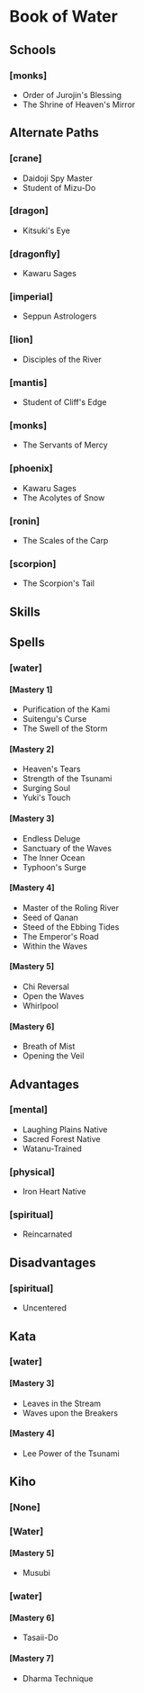 
Book of Water
=============

Schools
-------

### [monks]
* Order of Jurojin's Blessing
* The Shrine of Heaven's Mirror

Alternate Paths
---------------

### [crane]
* Daidoji Spy Master
* Student of Mizu-Do

### [dragon]
* Kitsuki's Eye

### [dragonfly]
* Kawaru Sages

### [imperial]
* Seppun Astrologers

### [lion]
* Disciples of the River

### [mantis]
* Student of Cliff's Edge

### [monks]
* The Servants of Mercy

### [phoenix]
* Kawaru Sages
* The Acolytes of Snow

### [ronin]
* The Scales of the Carp

### [scorpion]
* The Scorpion's Tail

Skills
------

Spells
------

### [water]

#### [Mastery 1]
* Purification of the Kami
* Suitengu's Curse
* The Swell of the Storm

#### [Mastery 2]
* Heaven's Tears
* Strength of the Tsunami
* Surging Soul
* Yuki's Touch

#### [Mastery 3]
* Endless Deluge
* Sanctuary of the Waves
* The Inner Ocean
* Typhoon's Surge

#### [Mastery 4]
* Master of the Roling River
* Seed of Qanan
* Steed of the Ebbing Tides
* The Emperor's Road
* Within the Waves

#### [Mastery 5]
* Chi Reversal
* Open the Waves
* Whirlpool

#### [Mastery 6]
* Breath of Mist
* Opening the Veil

Advantages
----------

### [mental]
* Laughing Plains Native
* Sacred Forest Native
* Watanu-Trained

### [physical]
* Iron Heart Native

### [spiritual]
* Reincarnated

Disadvantages
-------------

### [spiritual]
* Uncentered

Kata
----

### [water]

#### [Mastery 3]
* Leaves in the Stream
* Waves upon the Breakers

#### [Mastery 4]
* Lee Power of the Tsunami

Kiho
----

### [None]

### [Water]

#### [Mastery 5]
* Musubi

### [water]

#### [Mastery 6]
* Tasaii-Do

#### [Mastery 7]
* Dharma Technique
